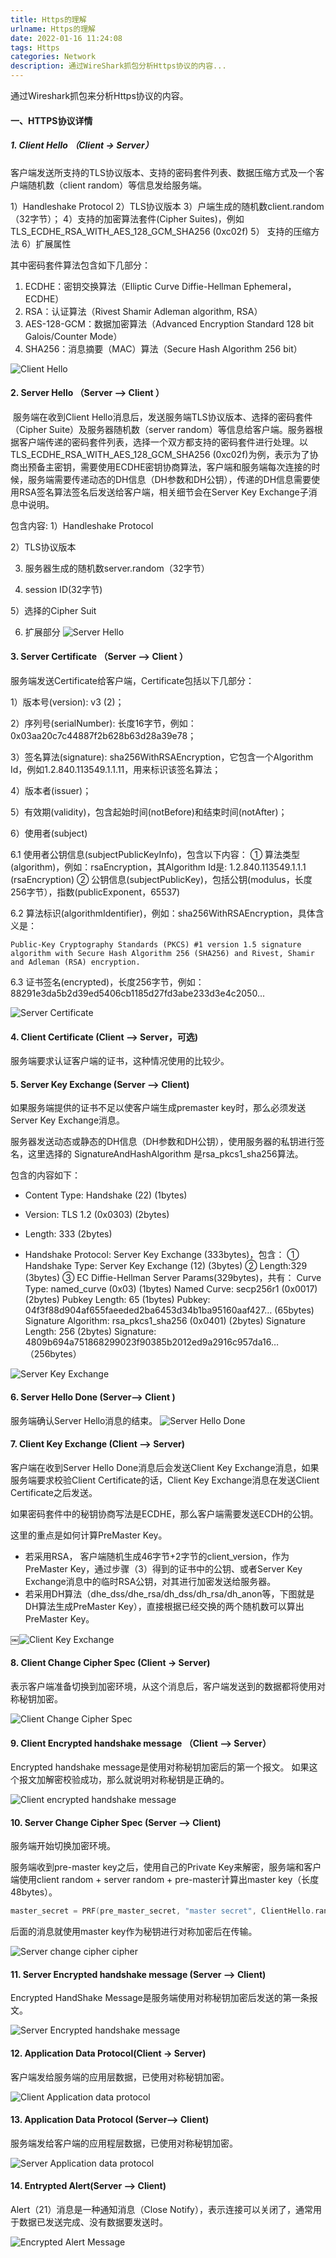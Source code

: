 ```yaml
---
title: Https的理解
urlname: Https的理解
date: 2022-01-16 11:24:08
tags: Https
categories: Network
description: 通过WireShark抓包分析Https协议的内容...
---
```


通过Wireshark抓包来分析Https协议的内容。

#### 一、HTTPS协议详情

#####  1. Client Hello （Client -> Server）

客户端发送所支持的TLS协议版本、支持的密码套件列表、数据压缩方式及一个客户端随机数（client random）等信息发给服务端。

1）Handleshake Protocol 
2）TLS协议版本
3）户端生成的随机数client.random（32字节）；
4）支持的加密算法套件(Cipher Suites)，例如TLS_ECDHE_RSA_WITH_AES_128_GCM_SHA256 (0xc02f)
5） 支持的压缩方法
6）扩展属性

其中密码套件算法包含如下几部分：

1. ECDHE：密钥交换算法（Elliptic Curve Diffie-Hellman Ephemeral，ECDHE）
2. RSA：认证算法（Rivest Shamir Adleman algorithm, RSA）
3. AES-128-GCM：数据加密算法（Advanced Encryption Standard 128 bit Galois/Counter Mode）
4. SHA256：消息摘要（MAC）算法（Secure Hash Algorithm 256 bit）

![Client Hello](/images/https_client_hello.jpg)

####  2.  Server Hello （Server --> Client ）

​    服务端在收到Client Hello消息后，发送服务端TLS协议版本、选择的密码套件（Cipher Suite）及服务器随机数（server random）等信息给客户端。服务器根据客户端传递的密码套件列表，选择一个双方都支持的密码套件进行处理。以TLS_ECDHE_RSA_WITH_AES_128_GCM_SHA256 (0xc02f)为例，表示为了协商出预备主密钥，需要使用ECDHE密钥协商算法，客户端和服务端每次连接的时候，服务端需要传递动态的DH信息（DH参数和DH公钥），传递的DH信息需要使用RSA签名算法签名后发送给客户端，相关细节会在Server Key Exchange子消息中说明。

包含内容:
1）Handleshake Protocol 

2）TLS协议版本

3)  服务器生成的随机数server.random（32字节）

4)  session ID(32字节)

5）选择的Cipher Suit

6) 扩展部分
![Server Hello](https://img-blog.csdnimg.cn/20190223210240623.png?x-oss-process=image/watermark,type_ZmFuZ3poZW5naGVpdGk,shadow_10,text_aHR0cHM6Ly9ibG9nLmNzZG4ubmV0L3hpZmVucw==,size_16,color_FFFFFF,t_70)

#### 3.  Server Certificate （Server --> Client ）

服务端发送Certificate给客户端，Certificate包括以下几部分：

1）版本号(version): v3 (2)；

2）序列号(serialNumber):  长度16字节，例如：0x03aa20c7c44887f2b628b63d28a39e78；

3）签名算法(signature): sha256WithRSAEncryption，它包含一个Algorithm Id，例如1.2.840.113549.1.1.11，用来标识该签名算法；

4）版本者(issuer)；

5）有效期(validity)，包含起始时间(notBefore)和结束时间(notAfter)；

6）使用者(subject)

6.1 使用者公钥信息(subjectPublicKeyInfo)，包含以下内容：
   ① 算法类型(algorithm)，例如：rsaEncryption，其Algorithm Id是: 1.2.840.113549.1.1.1 (rsaEncryption)
   ② 公钥信息(subjectPublicKey)，包括公钥(modulus，长度256字节），指数(publicExponent，65537) 

6.2 算法标识(algorithmIdentifier)，例如：sha256WithRSAEncryption，具体含义是：

```
Public-Key Cryptography Standards (PKCS) #1 version 1.5 signature algorithm with Secure Hash Algorithm 256 (SHA256) and Rivest, Shamir and Adleman (RSA) encryption.
```

6.3 证书签名(encrypted)，长度256字节，例如：88291e3da5b2d39ed5406cb1185d27fd3abe233d3e4c2050...

![Server Certificate](https://img-blog.csdnimg.cn/20190223210317796.png?x-oss-process=image/watermark,type_ZmFuZ3poZW5naGVpdGk,shadow_10,text_aHR0cHM6Ly9ibG9nLmNzZG4ubmV0L3hpZmVucw==,size_16,color_FFFFFF,t_70)

#### 4. Client Certificate (Client --> Server，可选)

服务端要求认证客户端的证书，这种情况使用的比较少。

#### 5. Server Key Exchange (Server --> Client)

如果服务端提供的证书不足以使客户端生成premaster key时，那么必须发送Server Key Exchange消息。

服务器发送动态或静态的DH信息（DH参数和DH公钥），使用服务器的私钥进行签名，这里选择的 SignatureAndHashAlgorithm 是rsa_pkcs1_sha256算法。

包含的内容如下：

- Content Type: Handshake (22) (1bytes)
- Version: TLS 1.2 (0x0303) (2bytes)

- Length: 333 (2bytes)

- Handshake Protocol: Server Key Exchange (333bytes)，包含：
      ① Handshake Type: Server Key Exchange (12) (3bytes)
  	② Length:329 (3bytes)
  	③ EC Diffie-Hellman Server Params(329bytes)，共有：
  		Curve Type: named_curve (0x03) (1bytes)
  		Named Curve: secp256r1 (0x0017) (2bytes)
  		Pubkey Length: 65 (1bytes)
  		Pubkey: 04f3f88d904af655faeeded2ba6453d34b1ba95160aaf427… (65bytes)
  		Signature Algorithm: rsa_pkcs1_sha256 (0x0401) (2bytes)
  		Signature Length: 256 (2bytes)
  		Signature: 4809b694a751868299023f90385b2012ed9a2916c957da16…（256bytes）

![Server Key Exchange](https://img-blog.csdnimg.cn/2019022321034489.png?x-oss-process=image/watermark,type_ZmFuZ3poZW5naGVpdGk,shadow_10,text_aHR0cHM6Ly9ibG9nLmNzZG4ubmV0L3hpZmVucw==,size_16,color_FFFFFF,t_70)

#### 6. Server Hello Done (Server--> Client )

服务端确认Server Hello消息的结束。
![Server Hello Done](https://img-blog.csdnimg.cn/20190223210417283.png?x-oss-process=image/watermark,type_ZmFuZ3poZW5naGVpdGk,shadow_10,text_aHR0cHM6Ly9ibG9nLmNzZG4ubmV0L3hpZmVucw==,size_16,color_FFFFFF,t_70)

#### 7. Client Key Exchange (Client --> Server)

客户端在收到Server Hello Done消息后会发送Client Key Exchange消息，如果服务端要求校验Client Certificate的话，Client Key Exchange消息在发送Client Certificate之后发送。

如果密码套件中的秘钥协商写法是ECDHE，那么客户端需要发送ECDH的公钥。

这里的重点是如何计算PreMaster Key。

- 若采用RSA， 客户端随机生成46字节+2字节的client_version，作为PreMaster Key，通过步骤（3）得到的证书中的公钥、或者Server Key Exchange消息中的临时RSA公钥，对其进行加密发送给服务器。
- 若采用DH算法（dhe_dss/dhe_rsa/dh_dss/dh_rsa/dh_anon等，下图就是DH算法生成PreMaster Key），直接根据已经交换的两个随机数可以算出PreMaster Key。

￼![Client Key Exchange](https://img-blog.csdnimg.cn/20190223210510907.png?x-oss-process=image/watermark,type_ZmFuZ3poZW5naGVpdGk,shadow_10,text_aHR0cHM6Ly9ibG9nLmNzZG4ubmV0L3hpZmVucw==,size_16,color_FFFFFF,t_70)

#### 8. Client Change Cipher Spec (Client → Server)

表示客户端准备切换到加密环境，从这个消息后，客户端发送到的数据都将使用对称秘钥加密。

![Client Change Cipher Spec](https://img-blog.csdnimg.cn/20190223210528625.png)

#### 9. Client Encrypted handshake message （Client --> Server）

 Encrypted handshake message是使用对称秘钥加密后的第一个报文。 如果这个报文加解密校验成功，那么就说明对称秘钥是正确的。

![Client encrypted handshake message](https://img-blog.csdnimg.cn/20190223210536632.png)

#### 10. Server Change Cipher Spec (Server --> Client)

服务端开始切换加密环境。

服务端收到pre-master key之后，使用自己的Private Key来解密，服务端和客户端使用client random + server random + pre-master计算出master key（长度48bytes）。

```c
master_secret = PRF(pre_master_secret, "master secret", ClientHello.random + ServerHello.random) [0..47];
```
后面的消息就使用master key作为秘钥进行对称加密后在传输。

![Server change cipher cipher](https://img-blog.csdnimg.cn/20190223210612136.png)

#### 11. Server Encrypted handshake message (Server --> Client)

Encrypted HandShake Message是服务端使用对称秘钥加密后发送的第一条报文。

![Server Encrypted handshake message](https://img-blog.csdnimg.cn/20190223210621830.png)

#### 12. Application Data Protocol(Client -> Server)

客户端发给服务端的应用层数据，已使用对称秘钥加密。

![Client Application data protocol](https://img-blog.csdnimg.cn/20190223210644486.png)

#### 13. Application Data Protocol (Server--> Client)

服务端发给客户端的应用程层数据，已使用对称秘钥加密。

![Server Application data protocol](https://img-blog.csdnimg.cn/20190223210700490.png)

#### 14. Entrypted Alert(Server --> Client)

Alert（21）消息是一种通知消息（Close Notify），表示连接可以关闭了，通常用于数据已发送完成、没有数据要发送时。

![Encrypted Alert Message](https://img-blog.csdnimg.cn/20190223210720641.png)